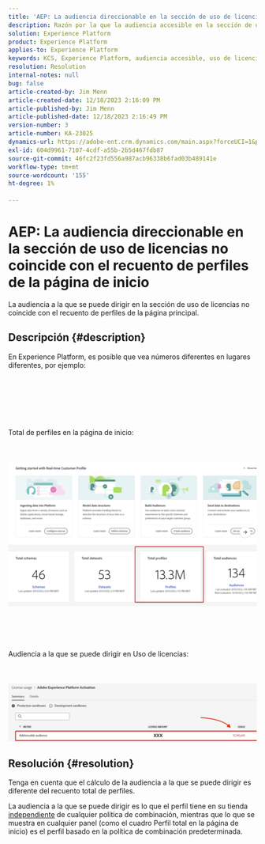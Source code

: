 ```yaml
---
title: 'AEP: La audiencia direccionable en la sección de uso de licencias no coincide con el recuento de perfiles de la página de inicio'
description: Razón por la que la audiencia accesible en la sección de uso de licencias no coincide con el recuento de perfiles de la página principal
solution: Experience Platform
product: Experience Platform
applies-to: Experience Platform
keywords: KCS, Experience Platform, audiencia accesible, uso de licencias, derechos, recuento de perfiles
resolution: Resolution
internal-notes: null
bug: false
article-created-by: Jim Menn
article-created-date: 12/18/2023 2:16:09 PM
article-published-by: Jim Menn
article-published-date: 12/18/2023 2:16:49 PM
version-number: 3
article-number: KA-23025
dynamics-url: https://adobe-ent.crm.dynamics.com/main.aspx?forceUCI=1&pagetype=entityrecord&etn=knowledgearticle&id=14baa5f8-af9d-ee11-be37-6045bd006268
exl-id: 604d9961-7107-4cdf-a55b-2b5d467fdb87
source-git-commit: 46fc2f23fd556a987acb96338b6fad03b489141e
workflow-type: tm+mt
source-wordcount: '155'
ht-degree: 1%

---
```


# AEP: La audiencia direccionable en la sección de uso de licencias no coincide con el recuento de perfiles de la página de inicio


La audiencia a la que se puede dirigir en la sección de uso de licencias no coincide con el recuento de perfiles de la página principal.

## Descripción {#description}

En Experience Platform, es posible que vea números diferentes en lugares diferentes, por ejemplo:<br><br> <br><br> <br><br> <br><br>Total de perfiles en la página de inicio:<br><br> <br><br>![](assets/___15baa5f8-af9d-ee11-be37-6045bd006268___.png)<br><br> <br><br> <br><br>Audiencia a la que se puede dirigir en Uso de licencias:<br><br> <br><br>![](assets/___17baa5f8-af9d-ee11-be37-6045bd006268___.png)

## Resolución {#resolution}


Tenga en cuenta que el cálculo de la audiencia a la que se puede dirigir es diferente del recuento total de perfiles.

La audiencia a la que se puede dirigir es lo que el perfil tiene en su tienda <u>independiente</u> de cualquier política de combinación, mientras que lo que se muestra en cualquier panel (como el cuadro Perfil total en la página de inicio) es el perfil basado en la política de combinación predeterminada.
